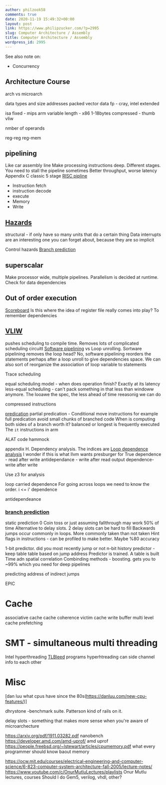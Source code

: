 ```yaml
---
author: philzook58
comments: true
date: 2020-11-19 15:49:32+00:00
layout: post
link: https://www.philipzucker.com/?p=2995
slug: Computer Architecture / Assembly
title: Computer Architecture / Assembly
wordpress_id: 2995
---
```


See also note on:
- Concurrency

## Architecture Course

arch vs microarch


data types and size
addresses
packed vector data
fp - cray, intel extended

isa
fixed - mips arm
variable length - x86 1-18bytes
compressed - thumb
vliw

nmber of operands

reg-reg
reg-mem



## pipelining
Like car assembly line
Make processing instructions deep. Different stages. You need to stall the pipeline sometimes
Better throughput, worse latency
Appendix C
classic 5 stage [RISC pipline](https://en.wikipedia.org/wiki/Classic_RISC_pipeline)
- Instruction fetch
- instruction decode
- execute
- Memory
- Write


## [Hazards](https://en.wikipedia.org/wiki/Hazard_(computer_architecture))
structural - if only have so many units that do a certain thing
Data
interrupts are an interesting one you can forget about, because they are so implicit

Control hazards
[Branch prediction](https://en.wikipedia.org/wiki/Branch_predictor)

## superscalar
Make processor wide, multiple pipelines.
Parallelism is decided at runtime. Check for data dependencies



## Out of order execution
[Scoreboard](https://en.wikipedia.org/wiki/Scoreboarding)
Is this where the idea of register file really comes into play?
To remember dependencies

## [VLIW](https://en.wikipedia.org/wiki/Very_long_instruction_word)
pushes scheduling to compile time. Removes lots of complicated scheduling circuitt
[Software pipelining](https://en.wikipedia.org/wiki/Software_pipelining) vs Loop unrolling. Sortware pipelining removes the loop head? No, software pipelining reorders the statements perhaps after a loop unroll to give dependencies space. We can also sort of reorganize the association of loop variable to statements 

Trace scheduling 

equal scheduling model - when does operation finish? Exactly at its latency
less-equal scheduling - can't pack something in that less than windoww anymore. The looawe the spec, the less ahead of time reeasonig we can do

compressed instructions

[predication](https://en.wikipedia.org/wiki/Predication_(computer_architecture))
partial predication - Conditional move instructions for example
full predication
avoid small chunks of branched code
When is computing both sides of a branch worth it? balanced or longest is frequently executed
The `it` instructions in arm


ALAT
code hammock

appendix H. 
Dependency analysis. The indices are 
[Loop dependence analysis](https://en.wikipedia.org/wiki/Loop_dependence_analysis)
I wonder if this is what llvm wants presburger for
True dependence - read after write
antidependance - write after read
output dependence- write after write

Use z3 for analysis

loop carried dependence
For going across loops we need to know the order. 
i <= i' dependence

antidependeance

### [branch prediction](https://en.wikipedia.org/wiki/Branch_predictor)
static prediction 0 Coin toss or just assuming fallthrough may work 50% of time
Alternative to delay slots. 2 delay slots can be hard to fill
Backwards jumps occur commonly in loops. More commonly taken than not taken
Hint flags in instructions - can be profiled to make better. Maybe %80 accuracy

1-bit predictor. did you most recently jump or not
n-bit history predictor - keep table
table based on jump address
Predictor is trained. A table is built
Time adn spatial correlation
Combinding methods - boosting. gets you to ~99% which you need for deep pipelines

predicting address of indirect jumps

EPIC

# Cache
associative cache
cache coherence
victim cache
write buffer
multi level cache
prefetching


# SMT - simultaneous multi threading
Intel hyperthreading
[TLBleed](https://www.blackhat.com/us-18/briefings/schedule/#tlbleed-when-protecting-your-cpu-caches-is-not-enough-10149/) programs hyperhtreading can side channel info to each other



# Misc

[dan luu what cpus have since the 80s(https://danluu.com/new-cpu-features/)]

dhrystone -benchmark suite. Patterson kind of rails on it.

delay slots - something that makes more sense when you're aware of microarchecture


https://arxiv.org/pdf/1911.03282.pdf nanobench
https://developer.amd.com/amd-uprof/ amd uprof
https://people.freebsd.org/~lstewart/articles/cpumemory.pdf what every programmer should know baout memory



<https://ocw.mit.edu/courses/electrical-engineering-and-computer-science/6-823-computer-system-architecture-fall-2005/lecture-notes/>
<https://www.youtube.com/c/OnurMutluLectures/playlists> Onur Mutlu lectures, courses
Should I do Gem5, verilog, vhdl, other?


